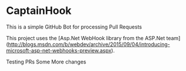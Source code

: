 # CaptainHook
This is a simple GitHub Bot for processing Pull Requests

This project uses the [Asp.Net WebHook library from the ASP.Net team]
(http://blogs.msdn.com/b/webdev/archive/2015/09/04/introducing-microsoft-asp-net-webhooks-preview.aspx).

Testing PRs
Some More changes
